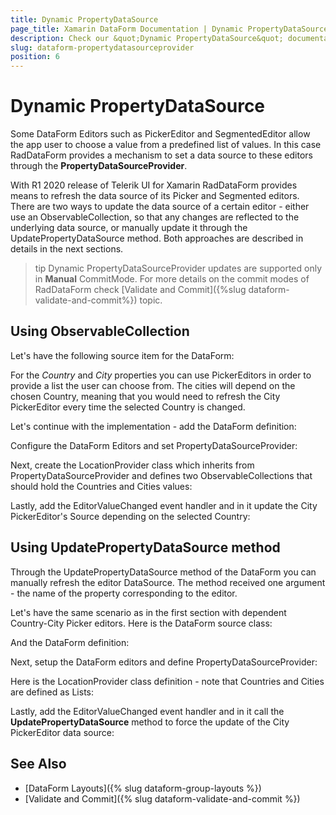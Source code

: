 ```yaml
---
title: Dynamic PropertyDataSource
page_title: Xamarin DataForm Documentation | Dynamic PropertyDataSource
description: Check our &quot;Dynamic PropertyDataSource&quot; documentation article for Telerik DataForm for Xamarin control.
slug: dataform-propertydatasourceprovider
position: 6
---
```


# Dynamic PropertyDataSource

Some DataForm Editors such as PickerEditor and SegmentedEditor allow the app user to choose a value from a predefined list of values. In this case RadDataForm provides a mechanism to set a data source to these editors through the **PropertyDataSourceProvider**. 

With R1 2020 release of Telerik UI for Xamarin RadDataForm provides means to refresh the data source of its Picker and Segmented editors. There are two ways to update the data source of a certain editor - either use an ObservableCollection, so that any changes are reflected to the underlying data source, or manually update it through the UpdatePropertyDataSource method. Both approaches are described in details in the next sections.

>tip Dynamic PropertyDataSourceProvider updates are supported only in **Manual** CommitMode. For more details on the commit modes of RadDataForm check [Validate and Commit]({%slug dataform-validate-and-commit%}) topic.

## Using ObservableCollection

Let's have the following source item for the DataForm:

<snippet id='dataform-propertydatasource-customer' />

For the *Country* and *City* properties you can use PickerEditors in order to provide a list the user can choose from. The cities will depend on the chosen Country, meaning that you would need to refresh the City PickerEditor every time the selected Country is changed.

Let's continue with the implementation - add the DataForm definition:

<snippet id='dataform-propertydatasource-observablecollection-xaml' />

Configure the DataForm Editors and set PropertyDataSourceProvider:

<snippet id='dataform-propertydatasource-setup' />

Next, create the LocationProvider class which inherits from PropertyDataSourceProvider and defines two ObservableCollections that should hold the Countries and Cities values:

<snippet id='dataform-propertydatasource-locationprovider' />

Lastly, add the EditorValueChanged event handler and in it update the City PickerEditor's Source depending on the selected Country:

<snippet id='dataform-propertydatasource-updatecities' />

## Using UpdatePropertyDataSource method

Through the UpdatePropertyDataSource method of the DataForm you can manually refresh the editor DataSource. The method received one argument - the name of the property corresponding to the editor.

Let's have the same scenario as in the first section with dependent Country-City Picker editors.  Here is the DataForm source class:

<snippet id='dataform-updatepropertydatasource-customer' />

And the DataForm definition:

<snippet id='dataform-propertydatasource-method-xaml' />

Next, setup the DataForm editors and define PropertyDataSourceProvider:

<snippet id='dataform-propertydatasource-method-setup' />

Here is the LocationProvider class definition - note that Countries and Cities are defined as Lists:

<snippet id='dataform-updatepropertydatasource-locationprovider' />

Lastly, add the EditorValueChanged event handler and in it call the **UpdatePropertyDataSource** method to force the update of the City PickerEditor data source:

<snippet id='dataform-updatepropertydatasource-event' />

## See Also

- [DataForm Layouts]({% slug dataform-group-layouts %})
- [Validate and Commit]({% slug dataform-validate-and-commit %})